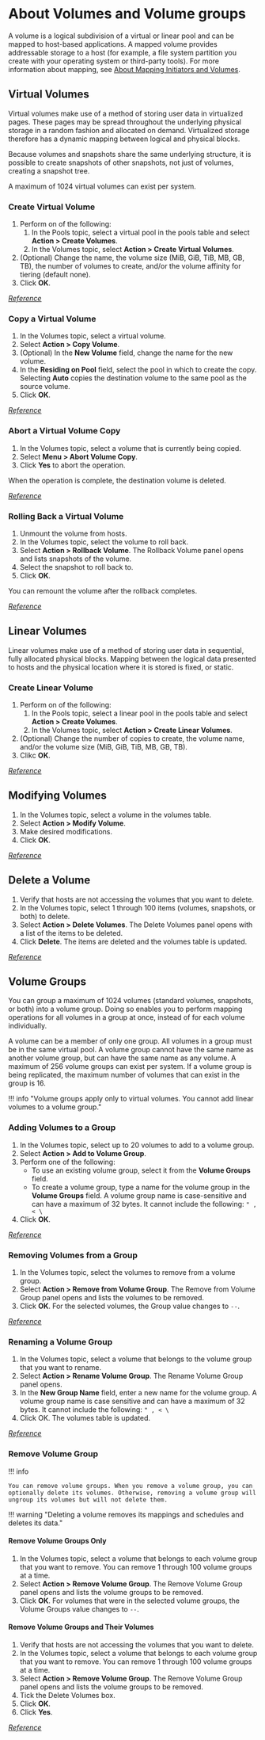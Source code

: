 # About Volumes and Volume groups

A volume is a logical subdivision of a virtual or linear pool and can be mapped to host-based applications. A mapped volume provides addressable storage to a host (for example, a file system partition you create with your operating system or third-party tools). For more information about mapping, see [About Mapping Initiators and Volumes](../powervault-me4/me4-mappings.md).

## Virtual Volumes

Virtual volumes make use of a method of storing user data in virtualized pages. These pages may be spread throughout the underlying physical storage in a random fashion and allocated on demand. Virtualized storage therefore has a dynamic mapping between logical and physical blocks.

Because volumes and snapshots share the same underlying structure, it is possible to create snapshots of other snapshots, not just of volumes, creating a snapshot tree.

A maximum of 1024 virtual volumes can exist per system.

### Create Virtual Volume

1. Perform on of the following:
      1. In the Pools topic, select a virtual pool in the pools table and select **Action > Create Volumes**.
      2. In the Volumes topic, select **Action > Create Virtual Volumes**.
2. (Optional) Change the name, the volume size (MiB, GiB, TiB, MB, GB, TB), the number of volumes to create, and/or the volume affinity for tiering (default none).
3. Click **OK**.

[*Reference*](https://www.dell.com/support/manuals/en-us/powervault-me4012/me4_series_ag_pub/create-virtual-volumes?guid=guid-b0eccb14-2cc7-4be3-b685-542255789576&lang=en-us)

### Copy a Virtual Volume

1. In the Volumes topic, select a virtual volume.
2. Select **Action > Copy Volume**.
3. (Optional) In the **New Volume** field, change the name for the new volume.
4. In the **Residing on Pool** field, select the pool in which to create the copy. Selecting **Auto** copies the destination volume to the same pool as the source volume.
5. Click **OK**.

[*Reference*](https://www.dell.com/support/manuals/en-us/powervault-me4012/me4_series_ag_pub/copy-a-virtual-volume-or-snapshot?guid=guid-6b622cfb-f44e-445a-a4f3-b8be08f66bff&lang=en-us)

### Abort a Virtual Volume Copy

1. In the Volumes topic, select a volume that is currently being copied.
2. Select **Menu > Abort Volume Copy**.
3. Click **Yes** to abort the operation.

When the operation is complete, the destination volume is deleted.

[*Reference*](https://www.dell.com/support/manuals/en-us/powervault-me4012/me4_series_ag_pub/abort-a-volume-copy?guid=guid-966588fe-6f53-4d09-b188-9e1875818651&lang=en-us)

### Rolling Back a Virtual Volume

1. Unmount the volume from hosts.
2. In the Volumes topic, select the volume to roll back.
3. Select **Action > Rollback Volume**. The Rollback Volume panel opens and lists snapshots of the volume.
4. Select the snapshot to roll back to.
5. Click **OK**.

You can remount the volume after the rollback completes.

[*Reference*](https://www.dell.com/support/manuals/en-us/powervault-me4012/me4_series_ag_pub/roll-back-a-volume?guid=guid-43901d0a-3d59-4cca-af7f-a839692a8471&lang=en-us)

## Linear Volumes

Linear volumes make use of a method of storing user data in sequential, fully allocated physical blocks. Mapping between the logical data presented to hosts and the physical location where it is stored is fixed, or static.

### Create Linear Volume

1. Perform on of the following:
      1. In the Pools topic, select a linear pool in the pools table and select **Action > Create Volumes**.
      2. In the Volumes topic, select **Action > Create Linear Volumes**. 
2. (Optional) Change the number of copies to create, the volume name, and/or the volume size (MiB, GiB, TiB, MB, GB, TB).
3. Clikc **OK**.

[*Reference*](https://www.dell.com/support/manuals/en-us/powervault-me4012/me4_series_ag_pub/create-linear-volumes?guid=guid-c026834e-de8c-4609-b001-4fb2c2afeeb0&lang=en-us)

## Modifying Volumes

1. In the Volumes topic, select a volume in the volumes table.
2. Select **Action > Modify Volume**.
3. Make desired modifications.
4. Click **OK**.

[*Reference*](https://www.dell.com/support/manuals/en-us/powervault-me4012/me4_series_ag_pub/modify-a-volume?guid=guid-13c04acd-bb88-4c92-be83-b1f9822f5677&lang=en-us)

## Delete a Volume

1. Verify that hosts are not accessing the volumes that you want to delete.
2. In the Volumes topic, select 1 through 100 items (volumes, snapshots, or both) to delete.
3. Select **Action > Delete Volumes**. The Delete Volumes panel opens with a list of the items to be deleted.
4. Click **Delete**. The items are deleted and the volumes table is updated.

[*Reference*](https://www.dell.com/support/manuals/en-us/powervault-me4012/me4_series_ag_pub/delete-volumes-and-snapshots?guid=guid-e334f829-6b6f-4e1b-9a6e-d1806e5f06a2&lang=en-us)

## Volume Groups

You can group a maximum of 1024 volumes (standard volumes, snapshots, or both) into a volume group. Doing so enables you to perform mapping operations for all volumes in a group at once, instead of for each volume individually.

A volume can be a member of only one group. All volumes in a group must be in the same virtual pool. A volume group cannot have the same name as another volume group, but can have the same name as any volume. A maximum of 256 volume groups can exist per system. If a volume group is being replicated, the maximum number of volumes that can exist in the group is 16.

!!! info "Volume groups apply only to virtual volumes. You cannot add linear volumes to a volume group."

### Adding Volumes to a Group

1. In the Volumes topic, select up to 20 volumes to add to a volume group.
2. Select **Action > Add to Volume Group**.
3. Perform one of the following:
      - To use an existing volume group, select it from the **Volume Groups** field.
      - To create a volume group, type a name for the volume group in the **Volume Groups** field. A volume group name is case-sensitive and can have a maximum of 32 bytes. It cannot include the following: `" , < \`
4. Click **OK**.

[*Reference*](https://www.dell.com/support/manuals/en-us/powervault-me4012/me4_series_ag_pub/add-volumes-to-a-volume-group?guid=guid-618d3bd8-a38f-44d5-a9dd-bab08105e1c5&lang=en-us)

### Removing Volumes from a Group

1. In the Volumes topic, select the volumes to remove from a volume group.
2. Select **Action > Remove from Volume Group**. The Remove from Volume Group panel opens and lists the volumes to be removed.
3. Click **OK**. For the selected volumes, the Group value changes to `--`.

[*Reference*](https://www.dell.com/support/manuals/en-us/powervault-me4012/me4_series_ag_pub/remove-volumes-from-a-volume-group?guid=guid-acf462eb-a931-4c05-a673-7ab2f7aa0224&lang=en-us)

### Renaming a Volume Group

1. In the Volumes topic, select a volume that belongs to the volume group that you want to rename.
1. Select **Action > Rename Volume Group**. The Rename Volume Group panel opens.
3. In the **New Group Name** field, enter a new name for the volume group. A volume group name is case sensitive and can have a maximum of 32 bytes. It cannot include the following: `" , < \`
4. Click OK. The volumes table is updated.

[*Reference*](https://www.dell.com/support/manuals/en-us/powervault-me4012/me4_series_ag_pub/rename-a-volume-group?guid=guid-0f374c44-1801-4f00-87db-6a6a9611bbdd&lang=en-us)

### Remove Volume Group

!!! info 

    You can remove volume groups. When you remove a volume group, you can optionally delete its volumes. Otherwise, removing a volume group will ungroup its volumes but will not delete them.

!!! warning "Deleting a volume removes its mappings and schedules and deletes its data."

#### Remove Volume Groups Only

1. In the Volumes topic, select a volume that belongs to each volume group that you want to remove. You can remove 1 through 100 volume groups at a time.
2. Select **Action > Remove Volume Group**. The Remove Volume Group panel opens and lists the volume groups to be removed.
3. Click **OK**. For volumes that were in the selected volume groups, the Volume Groups value changes to `--`.

#### Remove Volume Groups and Their Volumes

1. Verify that hosts are not accessing the volumes that you want to delete.
2. In the Volumes topic, select a volume that belongs to each volume group that you want to remove. You can remove 1 through 100 volume groups at a time.
3. Select **Action > Remove Volume Group**. The Remove Volume Group panel opens and lists the volume groups to be removed.
4. Tick the Delete Volumes box.
5. Click **OK**.
6. Click **Yes**.

[*Reference*](https://www.dell.com/support/manuals/en-us/powervault-me4012/me4_series_ag_pub/remove-volume-groups?guid=guid-3fc5ed3a-00a3-4146-9ae2-ab0ded10d8ea&lang=en-us)